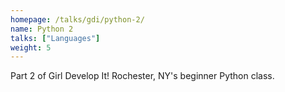 ```yaml
---
homepage: /talks/gdi/python-2/
name: Python 2
talks: ["Languages"]
weight: 5
---
```


Part 2 of Girl Develop It! Rochester, NY's beginner Python class.
